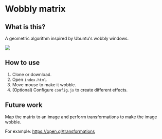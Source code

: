# Wobbly matrix

## What is this?

A geometric algorithm inspired by Ubuntu's wobbly windows.

![](wobble-example.gif)

## How to use

1. Clone or download.
2. Open `index.html`.
3. Move mouse to make it wobble.
4. (Optional) Configure `config.js` to create different effects.

## Future work

Map the matrix to an image and perform transformations to make the image wobble.

For example: https://open.gl/transformations
